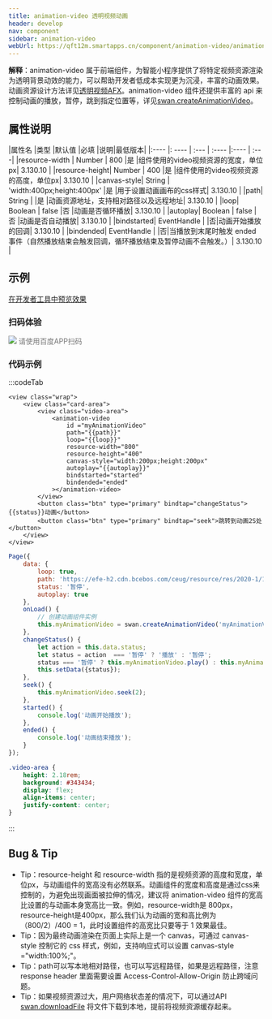 ```yaml
---
title: animation-video 透明视频动画
header: develop
nav: component
sidebar: animation-video
webUrl: https://qft12m.smartapps.cn/component/animation-video/animation-video
---
```




**解释**：animation-video 属于前端组件，为智能小程序提供了将特定视频资源渲染为透明背景动效的能力，可以帮助开发者低成本实现更为沉浸，丰富的动画效果。动画资源设计方法详见[透明视频AFX](https://smartprogram.baidu.com/docs/design/resource/animationVideo/)。animation-video 组件还提供丰富的 api 来控制动画的播放，暂停，跳到指定位置等，详见[swan.createAnimationVideo](https://smartprogram.baidu.com/docs/develop/api/media/animationvideo_swan-createAnimationVideo/)。

##  属性说明

|属性名 |类型  |默认值  |必填 |说明|最低版本|
|:---- |: ---- | :--- | :---- |:---- | :---|
|resource-width | Number  | 800 |是 |组件使用的video视频资源的宽度，单位px| 3.130.10 |
|resource-height| Number | 400 |是 |组件使用的video视频资源的高度，单位px| 3.130.10 |
|canvas-style| String | 'width:400px;height:400px' |是 |用于设置动画画布的css样式| 3.130.10 |
|path| String |  |是 |动画资源地址，支持相对路径以及远程地址| 3.130.10 |
|loop| Boolean | false |否 |动画是否循环播放| 3.130.10 |
|autoplay| Boolean | false |否 |动画是否自动播放| 3.130.10 |
|bindstarted| EventHandle |  |否|动画开始播放的回调| 3.130.10 |
|bindended| EventHandle |  |否|当播放到末尾时触发 ended 事件（自然播放结束会触发回调，循环播放结束及暂停动画不会触发。）| 3.130.10 |


## 示例

<a href="swanide://fragment/ab0b71caf387bc59ae9a4190d6a750261578455636683" title="在开发者工具中预览效果" target="_self">在开发者工具中预览效果</a>

### 扫码体验

<div class='scan-code-container'>
    <img src="https://b.bdstatic.com/miniapp/assets/images/doc_demo/animation-video.png" class="demo-qrcode-image" />
    <font color=#777 12px>请使用百度APP扫码</font>
</div>


 

###  代码示例

 

:::codeTab
```swan
<view class="wrap">
    <view class="card-area">
        <view class="video-area">
            <animation-video
                id ="myAnimationVideo"
                path="{{path}}"
                loop="{{loop}}"
                resource-width="800"
                resource-height="400"
                canvas-style="width:200px;height:200px"
                autoplay="{{autoplay}}"
                bindstarted="started"
                bindended="ended"
            ></animation-video>
        </view>
        <button class="btn" type="primary" bindtap="changeStatus">{{status}}动画</button>
        <button class="btn" type="primary" bindtap="seek">跳转到动画2S处</button>
    </view>
</view>
```
 

```js
Page({
    data: {
        loop: true,
        path: 'https://efe-h2.cdn.bcebos.com/ceug/resource/res/2020-1/1577964961344/003e2f0dcd81.mp4',
        status: '暂停',
        autoplay: true
    },
    onLoad() {
        // 创建动画组件实例
        this.myAnimationVideo = swan.createAnimationVideo('myAnimationVideo');
    },
    changeStatus() {
        let action = this.data.status;
        let status = action  === '暂停' ? '播放' : '暂停';
        status === '暂停' ? this.myAnimationVideo.play() : this.myAnimationVideo.pause();
        this.setData({status});
    },
    seek() {
        this.myAnimationVideo.seek(2);
    },
    started() {
        console.log('动画开始播放');
    },
    ended() {
        console.log('动画结束播放');
    }
});
```

 
```css
.video-area {
    height: 2.18rem;
    background: #343434;
    display: flex;
    align-items: center;
    justify-content: center;
}
```
:::

##  Bug & Tip

* Tip：resource-height 和 resource-width 指的是视频资源的高度和宽度，单位px，与动画组件的宽高没有必然联系。动画组件的宽度和高度是通过css来控制的，为避免出现画面被拉伸的情况，建议将 animation-video 组件的宽高比设置的与动画本身宽高比一致。例如，resource-width是 800px，resource-height是400px，那么我们认为动画的宽和高比例为 （800/2）/400 = 1，此时设置组件的高宽比只要等于 1 效果最佳。
* Tip：因为最终动画渲染在页面上实际上是一个 canvas，可通过 canvas-style 控制它的 css 样式，例如，支持响应式可以设置 canvas-style ="width:100%;"。
* Tip：path可以写本地相对路径，也可以写远程路径，如果是远程路径，注意 response header 里面需要设置 Access-Control-Allow-Origin 防止跨域问题。
* Tip：如果视频资源过大，用户网络状态差的情况下，可以通过API [swan.downloadFile](https://smartprogram.baidu.com/docs/develop/api/net/downloadFile/) 将文件下载到本地，提前将视频资源缓存起来。

